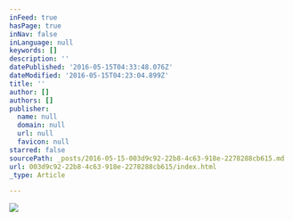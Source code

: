 ```yaml
---
inFeed: true
hasPage: true
inNav: false
inLanguage: null
keywords: []
description: ''
datePublished: '2016-05-15T04:33:48.076Z'
dateModified: '2016-05-15T04:23:04.899Z'
title: ''
author: []
authors: []
publisher:
  name: null
  domain: null
  url: null
  favicon: null
starred: false
sourcePath: _posts/2016-05-15-003d9c92-22b8-4c63-918e-2278288cb615.md
url: 003d9c92-22b8-4c63-918e-2278288cb615/index.html
_type: Article

---
```

![](https://the-grid-user-content.s3-us-west-2.amazonaws.com/86b26989-2d18-4cc2-a3ed-a6bb95ae6fda.jpg)